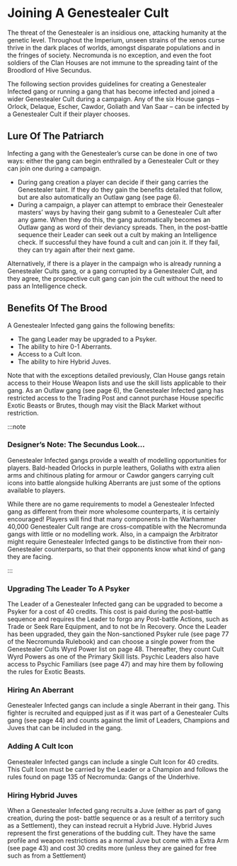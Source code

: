 # Joining A Genestealer Cult

The threat of the Genestealer is an insidious one, attacking humanity at the genetic level. Throughout
the Imperium, unseen strains of the xenos curse
thrive in the dark places of worlds, amongst disparate
populations and in the fringes of society. Necromunda
is no exception, and even the foot soldiers of the Clan
Houses are not immune to the spreading taint of the
Broodlord of Hive Secundus.

The following section provides guidelines for creating
a Genestealer Infected gang or running a gang that
has become infected and joined a wider Genestealer
Cult during a campaign. Any of the six House gangs – Orlock, Delaque, Escher, Cawdor, Goliath and Van
Saar – can be infected by a Genestealer Cult if their
player chooses.

## Lure Of The Patriarch

Infecting a gang with the Genestealer’s curse can be
done in one of two ways: either the gang can begin
enthralled by a Genestealer Cult or they can join one
during a campaign.

- During gang creation a player can decide if their
  gang carries the Genestealer taint. If they do they
  gain the benefits detailed that follow, but are also
  automatically an Outlaw gang (see page 6).
- During a campaign, a player can attempt to embrace
  their Genestealer masters’ ways by having their
  gang submit to a Genestealer Cult after any game. When they do this, the gang automatically becomes
  an Outlaw gang as word of their deviancy spreads. Then, in the post-battle sequence their Leader can
  seek out a cult by making an Intelligence check. If
  successful they have found a cult and can join it. If
  they fail, they can try again after their next game.

Alternatively, if there is a player in the campaign who
is already running a Genestealer Cults gang, or a
gang corrupted by a Genestealer Cult, and they agree, the prospective cult gang can join the cult without the
need to pass an Intelligence check.

## Benefits Of The Brood

A Genestealer Infected gang gains the
following benefits:

- The gang Leader may be upgraded to a Psyker.
- The ability to hire 0-1 Aberrants.
- Access to a Cult Icon.
- The ability to hire Hybrid Juves.

Note that with the exceptions detailed previously, Clan
House gangs retain access to their House Weapon
lists and use the skill lists applicable to their gang. As an Outlaw gang (see page 6), the Genestealer
Infected gang has restricted access to the Trading
Post and cannot purchase House specific Exotic
Beasts or Brutes, though may visit the Black Market
without restriction.

:::note

### Designer’s Note: The Secundus Look…

Genestealer Infected gangs provide a wealth of
modelling opportunities for players. Bald-headed
Orlocks in purple leathers, Goliaths with extra
alien arms and chitinous plating for armour or
Cawdor gangers carrying cult icons into battle
alongside hulking Aberrants are just some of the
options available to players.

While there are no game requirements to
model a Genestealer Infected gang as different
from their more wholesome counterparts, it
is certainly encouraged! Players will find that
many components in the Warhammer 40,000
Genestealer Cult range are cross-compatible
with the Necromunda gangs with little or no
modelling work. Also, in a campaign the Arbitrator
might require Genestealer Infected gangs
to be distinctive from their non-Genestealer
counterparts, so that their opponents know what
kind of gang they are facing.

:::

### Upgrading The Leader To A Psyker

The Leader of a Genestealer Infected gang can be
upgraded to become a Psyker for a cost of 40 credits. This cost is paid during the post-battle sequence and
requires the Leader to forgo any Post-battle Actions, such as Trade or Seek Rare Equipment, and to not
be In Recovery. Once the Leader has been upgraded,
they gain the Non-sanctioned Psyker rule (see page
77 of the Necromunda Rulebook) and can choose
a single power from the Genestealer Cults Wyrd
Power list on page 48. Thereafter, they count Cult
Wyrd Powers as one of the Primary Skill lists. Psychic
Leaders also have access to Psychic Familiars (see
page 47) and may hire them by following the rules for
Exotic Beasts.

### Hiring An Aberrant

Genestealer Infected gangs can include a single
Aberrant in their gang. This fighter is recruited and
equipped just as if it was part of a Genestealer Cults
gang (see page 44) and counts against the limit of
Leaders, Champions and Juves that can be included
in the gang.

### Adding A Cult Icon

Genestealer Infected gangs can include a single Cult
Icon for 40 credits. This Cult Icon must be carried by
the Leader or a Champion and follows the rules found
on page 135 of Necromunda: Gangs of the Underhive.

### Hiring Hybrid Juves

When a Genestealer Infected gang recruits a Juve
(either as part of gang creation, during the post- battle sequence or as a result of a territory such as a
Settlement), they can instead recruit a Hybrid Juve. Hybrid Juves represent the first generations of the
budding cult. They have the same profile and weapon
restrictions as a normal Juve but come with a Extra
Arm (see page 43) and cost 30 credits more (unless
they are gained for free such as from a Settlement)
